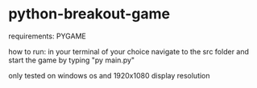 # python-breakout-game

requirements: PYGAME

how to run: in your terminal of your choice navigate to the src folder and start the game by typing "py main.py"

only tested on windows os and 1920x1080 display resolution
